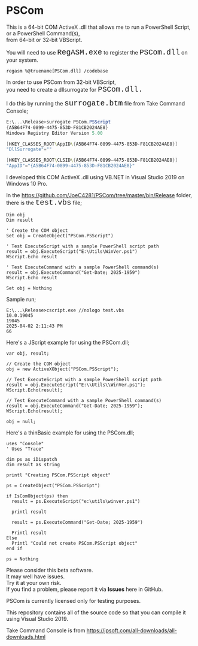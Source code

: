 # PSCom
This is a 64-bit COM ActiveX .dll that allows me to run a PowerShell Script,\
or a PowerShell Command(s),\
from 64-bit or 32-bit VBScript.

You will need to use <span style="font-family: Courier New; font-size: 20px;">RegASM.exe</span> to register the <span style="font-family: Courier New; font-size: 20px;">PSCom.dll</span> on your system.

```vbscript
regasm %@truename[PSCom.dll] /codebase
```
In order to use PSCom from 32-bit VBScript,\
you need to create a dllsurrogate for <span style="font-family: Courier New; font-size: 20px;">PSCom.dll.</span>

I do this by running the <span style="font-family: Courier New; font-size: 20px;">surrogate.btm</span> file from Take Command Console;

```powershell
E:\...\Release>surrogate PSCom.PSScript 
{A5B64F74-0899-4475-853D-F81CB2024AE8}
Windows Registry Editor Version 5.00

[HKEY_CLASSES_ROOT\AppID\{A5B64F74-0899-4475-853D-F81CB2024AE8}]
"DllSurrogate"=""

[HKEY_CLASSES_ROOT\CLSID\{A5B64F74-0899-4475-853D-F81CB2024AE8}]
"AppID"="{A5B64F74-0899-4475-853D-F81CB2024AE8}"
```
I developed this COM ActiveX .dll using VB.NET in Visual Studio 2019 on Windows 10 Pro.

In the https://github.com/JoeC4281/PSCom/tree/master/bin/Release folder,\
there is the <span style="font-family: Courier New; font-size: 20px;">test.vbs</span> file;
```VB Script
Dim obj
Dim result

' Create the COM object
Set obj = CreateObject("PSCom.PSScript")

' Test ExecuteScript with a sample PowerShell script path
result = obj.ExecuteScript("E:\Utils\WinVer.ps1")
WScript.Echo result

' Test ExecuteCommand with a sample PowerShell command(s)
result = obj.ExecuteCommand("Get-Date; 2025-1959")
WScript.Echo result

Set obj = Nothing
```
Sample run;
```VB Script
E:\...\Release>cscript.exe //nologo test.vbs 
10.0.19045
19045
2025-04-02 2:11:43 PM
66
```
Here's a JScript example for using the PSCom.dll;
```VB Script
var obj, result;

// Create the COM object
obj = new ActiveXObject("PSCom.PSScript");

// Test ExecuteScript with a sample PowerShell script path
result = obj.ExecuteScript("E:\\Utils\\WinVer.ps1");
WScript.Echo(result);

// Test ExecuteCommand with a sample PowerShell command(s)
result = obj.ExecuteCommand("Get-Date; 2025-1959");
WScript.Echo(result);

obj = null;
```


Here's a thinBasic example for using the PSCom.dll;
```VB Script
uses "Console"
' Uses "Trace"

dim ps as iDispatch
dim result as string

printl "Creating PSCom.PSScript object"

ps = CreateObject("PSCom.PSScript")

if IsComObject(ps) then
  result = ps.ExecuteScript("e:\utils\winver.ps1")

  printl result
  
  result = ps.ExecuteCommand("Get-Date; 2025-1959")
  
  Printl result
Else
  Printl "Could not create PSCom.PSScript object"
end if

ps = Nothing
```

Please consider this beta software.\
It may well have issues.\
Try it at your own risk.\
If you find a problem, please report it via **Issues** here in GitHub.

PSCom is currently licensed only for testing purposes.

This repository contains all of the source code so that you can compile it using Visual Studio 2019.

Take Command Console is from https://jpsoft.com/all-downloads/all-downloads.html

